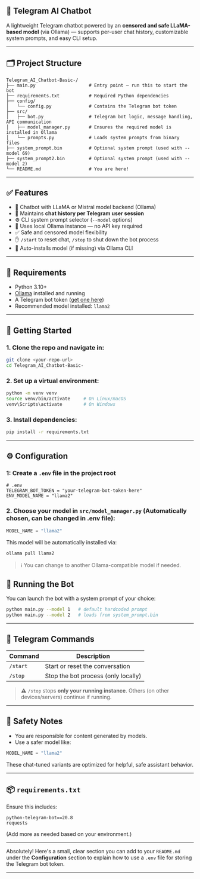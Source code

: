 ## 🧠 Telegram AI Chatbot

A lightweight Telegram chatbot powered by an **censored and safe LLaMA-based model** (via Ollama) — supports per-user chat history, customizable system prompts, and easy CLI setup.

---

## 🗂️ Project Structure

```
Telegram_AI_Chatbot-Basic-/
├── main.py                    # Entry point – run this to start the bot
├── requirements.txt           # Required Python dependencies
├── config/
│   └── config.py              # Contains the Telegram bot token
├── src/
│   ├── bot.py                 # Telegram bot logic, message handling, API communication
│   ├── model_manager.py       # Ensures the required model is installed in Ollama
│   └── prompts.py             # Loads system prompts from binary files
├── system_prompt.bin          # Optional system prompt (used with --model 69)
├── system_prompt2.bin         # Optional system prompt (used with --model 2)
└── README.md                  # You are here!
```

---

## ✅ Features

* 🚀 Chatbot with LLaMA or Mistral model backend (Ollama)
* 🧠 Maintains **chat history per Telegram user session**
* ⚙️ CLI system prompt selector (`--model` options)
* 🔐 Uses local Ollama instance — no API key required
* ✅ Safe and censored model flexibility
* ✋ `/start` to reset chat, `/stop` to shut down the bot process
* 🔄 Auto-installs model (if missing) via Ollama CLI

---

## 🧰 Requirements

* Python 3.10+
* [Ollama](https://ollama.com/) installed and running
* A Telegram bot token ([get one here](https://t.me/BotFather))
* Recommended model installed: `llama2`

---

## 🏁 Getting Started

### 1. Clone the repo and navigate in:

```bash
git clone <your-repo-url>
cd Telegram_AI_Chatbot-Basic-
```

### 2. Set up a virtual environment:

```bash
python -m venv venv
source venv/bin/activate     # On Linux/macOS
venv\Scripts\activate        # On Windows
```

### 3. Install dependencies:

```bash
pip install -r requirements.txt
```

---

## ⚙️ Configuration

### 1: Create a `.env` file in the project root

```env
# .env
TELEGRAM_BOT_TOKEN = "your-telegram-bot-token-here"
ENV_MODEL_NAME = "llama2"
```

### 2. Choose your **model** in `src/model_manager.py` (Automatically chosen, can be changed in .env file):

```python
MODEL_NAME = "llama2"
```

This model will be automatically installed via:

```bash
ollama pull llama2
```

> ℹ️ You can change to another Ollama-compatible model if needed.


## 🚦 Running the Bot

You can launch the bot with a system prompt of your choice:

```bash
python main.py --model 1   # default hardcoded prompt
python main.py --model 2   # loads from system_prompt.bin
```

---

## 💬 Telegram Commands

| Command  | Description                         |
| -------- | ----------------------------------- |
| `/start` | Start or reset the conversation     |
| `/stop`  | Stop the bot process (only locally) |

> ⚠️ `/stop` stops **only your running instance**. Others (on other devices/servers) continue if running.

---

## 🔐 Safety Notes

* You are responsible for content generated by models.
* Use a safer model like:

```python
MODEL_NAME = "llama2"
```

These chat-tuned variants are optimized for helpful, safe assistant behavior.

---

## 📦 `requirements.txt`

Ensure this includes:

```
python-telegram-bot==20.8
requests
```

(Add more as needed based on your environment.)

---

Absolutely! Here's a small, clear section you can add to your `README.md` under the **Configuration** section to explain how to use a `.env` file for storing the Telegram bot token.

---
